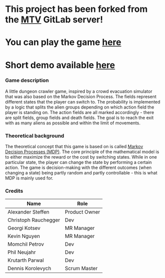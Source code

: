 # This project has been forked from the [MTV](https://www.mtv.tu-berlin.de/menue/home/) GitLab server!
# You can play the game [here](https://pr.mtv.tu-berlin.de/modysy-2021sose/markov-decision-processes-2/master)
# Short demo available [here](https://youtu.be/KSHAEq6LcC4)

### Game description
A little dungeon crawler game, inspired by a crowd evacuation simulator that was also based on the Markov Decision Process.
The fields represent different states that the player can switch to. The probability is implemented by a logic that splits the alien groups depending on which action field the player is standing on.
The action fields are all marked accordingly - there are split fields, group fields and death fields.
The goal is to reach the exit with as many aliens as possible and within the limit of movements.

### Theoretical background
The theoretical concept that this game is based on is called [Markov Decision Processes (MDP)](https://en.wikipedia.org/wiki/Markov_decision_process).
The core principle of the mathematical model is to either maximize the reward or the cost by switching states.
While in one particular state, the player can change the state by performing a certain action. The game is decision-making with the different outcomes (when changing a state) being partly random and partly controllable - this is what MDP is mainly used for.

### Credits

| Name    | Role         | 
| ------ | ------------------- | 
| Alexander Steffen    | Product Owner        | 
| Christoph Rauchegger   | Dev        | 
| Georgi Kotsev  | MR Manager        | 
| Kevin Nguyen   | MR Manager       | 
| Momchil Petrov    | Dev      |
| Phil Neujahr    | Dev  |
| Krutarth Parwal | Dev |
| Dennis Korolevych | Scrum Master |
